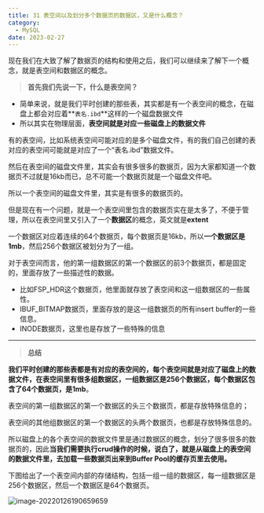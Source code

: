 ```yaml
---
title: 31 表空间以及划分多个数据页的数据区，又是什么概念？
category:
  - MySQL
date: 2023-02-27
---
```


<!-- more -->


现在我们在大致了解了数据页的结构和使用之后，我们可以继续来了解下一个概念，就是表空间和数据区的概念。

>  **首先我们先说一下，什么是表空间？**

- 简单来说，就是我们平时创建的那些表，其实都是有一个表空间的概念，在磁盘上都会对应着**`表名.ibd`**这样的一个磁盘数据文件
- 所以其实在物理层面，**表空间就是对应一些磁盘上的数据文件**

有的表空间，比如系统表空间可能对应的是多个磁盘文件，有的我们自己创建的表对应的表空间可能就是对应了一个“表名.ibd”数据文件。

然后在表空间的磁盘文件里，其实会有很多很多的数据页，因为大家都知道一个数据页不过就是16kb而已，总不可能一个数据页就是一个磁盘文件吧。

所以一个表空间的磁盘文件里，其实是有很多的数据页的。

但是现在有一个问题，就是一个表空间里包含的数据页实在是太多了，不便于管理，所以在表空间里又引入了一个**数据区**的概念，英文就是**extent**

一个数据区对应着连续的64个数据页，每个数据页是16kb，所以**一个数据区是1mb**，然后256个数据区被划分为了一组。

对于表空间而言，他的第一组数据区的第一个数据区的前3个数据页，都是固定的，里面存放了一些描述性的数据。

- 比如FSP_HDR这个数据页，他里面就存放了表空间和这一组数据区的一些属性。
- IBUF_BITMAP数据页，里面存放的是这一组数据页的所有insert buffer的一些信息。
- INODE数据页，这里也是存放了一些特殊的信息

---

> **总结**

**我们平时创建的那些表都是有对应的表空间的，每个表空间就是对应了磁盘上的数据文件，在表空间里有很多组数据区，一组数据区是256个数据区，每个数据区包含了64个数据页，是1mb**。

表空间的第一组数据区的第一个数据区的头三个数据页，都是存放特殊信息的；

表空间的其他组数据区的第一个数据区的头两个数据页，也都是存放特殊信息的。

所以磁盘上的各个表空间的数据文件里是通过数据区的概念，划分了很多很多的数据页的，因此**当我们需要执行crud操作的时候，说白了，就是从磁盘上的表空间的数据文件里，去加载一些数据页出来到Buffer Pool的缓存页里去使用。**

下图给出了一个表空间内部的存储结构，包括一组一组的数据区，每一组数据区是256个数据区，然后一个数据区是64个数据页。

<img src="https://studyimages.oss-cn-beijing.aliyuncs.com/img/mysql/01-33/202210201131642.png" alt="image-20220126190659659"/>
